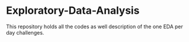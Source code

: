# Exploratory-Data-Analysis
This repository holds all the codes as well description of the one EDA per day challenges.
